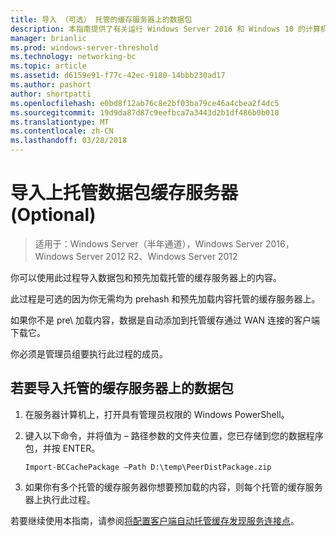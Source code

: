 ```yaml
---
title: 导入 （可选） 托管的缓存服务器上的数据包
description: 本指南提供了有关运行 Windows Server 2016 和 Windows 10 的计算机上托管的缓存型部署分支缓存的说明进行操作
manager: brianlic
ms.prod: windows-server-threshold
ms.technology: networking-bc
ms.topic: article
ms.assetid: d6159e91-f77c-42ec-9180-14bbb230ad17
ms.author: pashort
author: shortpatti
ms.openlocfilehash: e0bd8f12ab76c8e2bf03ba79ce46a4cbea2f4dc5
ms.sourcegitcommit: 19d9da87d87c9eefbca7a3443d2b1df486b0b010
ms.translationtype: MT
ms.contentlocale: zh-CN
ms.lasthandoff: 03/28/2018
---
```

# <a name="import-data-packages-on-the-hosted-cache-server-optional"></a>导入上托管数据包缓存服务器 \(Optional\)

>适用于：Windows Server（半年通道），Windows Server 2016，Windows Server 2012 R2、Windows Server 2012

你可以使用此过程导入数据包和预先加载托管的缓存服务器上的内容。

此过程是可选的因为你无需均为 prehash 和预先加载内容托管的缓存服务器上。

如果你不是 pre\ 加载内容，数据是自动添加到托管缓存通过 WAN 连接的客户端下载它。

你必须是管理员组要执行此过程的成员。

## <a name="to-import-data-packages-on-the-hosted-cache-server"></a>若要导入托管的缓存服务器上的数据包  

1. 在服务器计算机上，打开具有管理员权限的 Windows PowerShell。

2. 键入以下命令，并将值为 – 路径参数的文件夹位置，您已存储到您的数据程序包，并按 ENTER。

    ```  
    Import-BCCachePackage –Path D:\temp\PeerDistPackage.zip
    ```  

3. 如果你有多个托管的缓存服务器你想要预加载的内容，则每个托管的缓存服务器上执行此过程。

若要继续使用本指南，请参阅[将配置客户端自动托管缓存发现服务连接点](10-Bc-Client-By-Scp.md)。
